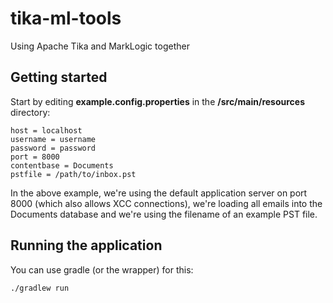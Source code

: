 # tika-ml-tools
Using Apache Tika and MarkLogic together

## Getting started

Start by editing **example.config.properties** in the **/src/main/resources** directory:

```properties
host = localhost
username = username
password = password
port = 8000
contentbase = Documents
pstfile = /path/to/inbox.pst
```

In the above example, we're using the default application server on port 8000 (which also allows XCC connections), we're loading all emails into the Documents database and we're using the filename of an example PST file.


## Running the application

You can use gradle (or the wrapper) for this:

```
./gradlew run
``` 